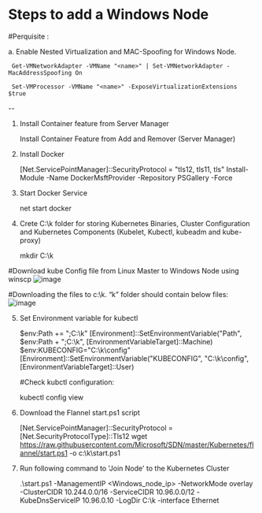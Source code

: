 # Steps to add a Windows Node 

#Perquisite :

a. Enable Nested Virtualization and MAC-Spoofing for Windows Node.

     Get-VMNetworkAdapter -VMName "<name>" | Set-VMNetworkAdapter -MacAddressSpoofing On

     Set-VMProcessor -VMName "<name>" -ExposeVirtualizationExtensions $true
  
  --
  
1.  Install Container feature from Server Manager
  
     Install Container Feature from Add and Remover (Server Manager)
  
2. Install Docker 

    [Net.ServicePointManager]::SecurityProtocol = "tls12, tls11, tls"
    Install-Module -Name DockerMsftProvider -Repository PSGallery -Force

3. Start Docker Service 
  
    net start docker
  
4. Crete C:\k folder for storing Kubernetes Binaries, Cluster Configuration and Kubernetes Components (Kubelet, Kubectl, kubeadm and kube-proxy)

    mkdir C:\k
  
  #Download kube Config file from Linux Master to Windows Node using winscp
  ![image](https://user-images.githubusercontent.com/71546848/220454758-332bdc1b-e0c9-4560-8aef-ece78985d78a.png)

  #Downloading the files to c:\k. “k” folder should contain below files:
  ![image](https://user-images.githubusercontent.com/71546848/220454885-0830c8f0-57ae-4249-9d1b-af504eb84ec0.png)

5. Set Environment variable for kubectl
 
     $env:Path += ";C:\k"
     [Environment]::SetEnvironmentVariable("Path", $env:Path + ";C:\k", 
     [EnvironmentVariableTarget]::Machine)
     $env:KUBECONFIG="C:\k\config"
     [Environment]::SetEnvironmentVariable("KUBECONFIG", "C:\k\config", 
     [EnvironmentVariableTarget]::User)
  
   #Check kubctl configuration:
 
     kubectl config view

6. Download the Flannel start.ps1 script

    [Net.ServicePointManager]::SecurityProtocol = [Net.SecurityProtocolType]::Tls12
    wget https://raw.githubusercontent.com/Microsoft/SDN/master/Kubernetes/flannel/start.ps1 -o c:\k\start.ps1
  
7. Run following command to 'Join Node' to the Kubernetes Cluster

    .\start.ps1 -ManagementIP <Windows_node_ip> -NetworkMode overlay -ClusterCIDR 10.244.0.0/16 -ServiceCIDR 10.96.0.0/12 -KubeDnsServiceIP 10.96.0.10 -LogDir C:\k -interface Ethernet
